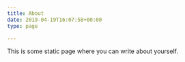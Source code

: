 ```yaml
---
title: About
date: 2019-04-19T16:07:58+00:00
type: page

---
```

This is some static page where you can write about yourself.